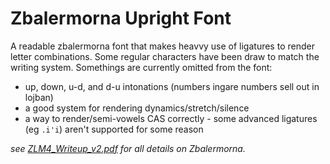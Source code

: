 # Zbalermorna Upright Font

A readable zbalermorna font that makes heavvy use of ligatures to render letter combinations. Some regular characters have been draw to match the writing system. Somethings are currently omitted from the font:

* up, down, u-d, and d-u intonations (numbers ingare numbers sell out in lojban)
* a good system for rendering dynamics/stretch/silence
* a way to render/semi-vowels CAS correctly - some advanced ligatures (eg `.i'i`) aren't supported for some reason

*see [ZLM4_Writeup_v2.pdf](/ZLM4_Writeup_v2.pdf) for all details on Zbalermorna.*